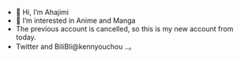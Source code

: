 - 👋 Hi, I’m Ahajimi
- 👀 I’m interested in Anime and Manga 
- The previous account is cancelled, so this is my new account from today.
- Twitter and BiliBli@kennyouchou ..。

